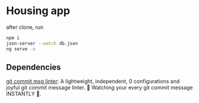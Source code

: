 # Housing app

after clone, run

```sh
npm i
json-server --watch db.json
ng serve -o
```

## Dependencies

[git commit msg linter](https://www.npmjs.com/package/git-commit-msg-linter): A lightweight, independent, 0 configurations and joyful git commit message linter. 👀 Watching your every git commit message INSTANTLY 🚀.
